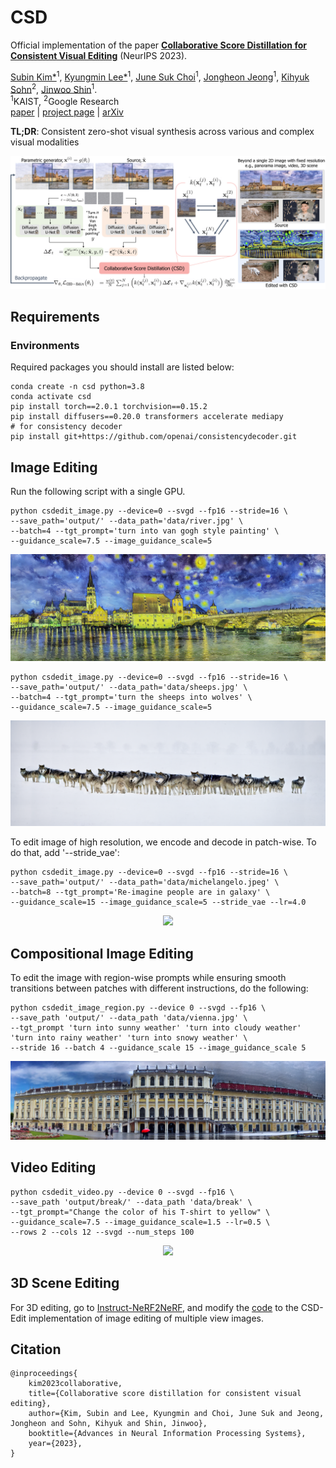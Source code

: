 # CSD
Official implementation of the paper **[Collaborative Score Distillation for Consistent Visual Editing](https://subin-kim-cv.github.io/CSD/)** (NeurIPS 2023).

[Subin Kim*](https://subin-kim-cv.github.io/)<sup>1</sup>, 
[Kyungmin Lee*](https://kyungmnlee.github.io/)<sup>1</sup>, 
[June Suk Choi](https://github.com/choi403)<sup>1</sup>, 
[Jongheon Jeong](https://jh-jeong.github.io/)<sup>1</sup>,
[Kihyuk Sohn](https://sites.google.com/site/kihyuksml)<sup>2</sup>,
[Jinwoo Shin](https://alinlab.kaist.ac.kr/shin.html)<sup>1</sup>.  
<sup>1</sup>KAIST, <sup>2</sup>Google Research  
[paper](https://subin-kim-cv.github.io/CSD/resources/kim2023csd.pdf) | [project page](https://subin-kim-cv.github.io/CSD/)
| [arXiv](https://arxiv.org/abs/2307.04787)

**TL;DR**: Consistent zero-shot visual synthesis across various and complex visual modalities

<p align="center">
    <img src=assets/concept_figure.png>
</p>

## Requirements
### Environments
Required packages you should install are listed below:
```
conda create -n csd python=3.8
conda activate csd
pip install torch==2.0.1 torchvision==0.15.2
pip install diffusers==0.20.0 transformers accelerate mediapy
# for consistency decoder
pip install git+https://github.com/openai/consistencydecoder.git
```

## Image Editing 
Run the following script with a single GPU.
```
python csdedit_image.py --device=0 --svgd --fp16 --stride=16 \
--save_path='output/' --data_path='data/river.jpg' \
--batch=4 --tgt_prompt='turn into van gogh style painting' \
--guidance_scale=7.5 --image_guidance_scale=5
```
<p align="center">
    <img src=assets/river_vangogh.png>
</p>

```
python csdedit_image.py --device=0 --svgd --fp16 --stride=16 \
--save_path='output/' --data_path='data/sheeps.jpg' \
--batch=4 --tgt_prompt='turn the sheeps into wolves' \
--guidance_scale=7.5 --image_guidance_scale=5 
```
<p align="center">
    <img src=assets/sheep_wolves.png>
</p>

To edit image of high resolution, we encode and decode in patch-wise. To do that, add '--stride_vae': 

```
python csdedit_image.py --device=0 --svgd --fp16 --stride=16 \
--save_path='output/' --data_path='data/michelangelo.jpeg' \
--batch=8 --tgt_prompt='Re-imagine people are in galaxy' \
--guidance_scale=15 --image_guidance_scale=5 --stride_vae --lr=4.0
```
<p align="center">
    <img src=assets/michelangelo_galaxy.png>
</p>

## Compositional Image Editing
To edit the image with region-wise prompts while ensuring smooth transitions between patches with different instructions, do the following:
```
python csdedit_image_region.py --device 0 --svgd --fp16 \
--save_path 'output/' --data_path 'data/vienna.jpg' \
--tgt_prompt 'turn into sunny weather' 'turn into cloudy weather' 'turn into rainy weather' 'turn into snowy weather' \
--stride 16 --batch 4 --guidance_scale 15 --image_guidance_scale 5
```
<p align="center">
    <img src=assets/region_vienna.png>
</p>


## Video Editing
```
python csdedit_video.py --device 0 --svgd --fp16 \
--save_path 'output/break/' --data_path 'data/break' \
--tgt_prompt="Change the color of his T-shirt to yellow" \
--guidance_scale=7.5 --image_guidance_scale=1.5 --lr=0.5 \
--rows 2 --cols 12 --svgd --num_steps 100 
```
<p align="center">
    <img src=assets/break/outputs.gif width="500"> 
</p>


## 3D Scene Editing
For 3D editing, go to [Instruct-NeRF2NeRF](https://github.com/ayaanzhaque/instruct-nerf2nerf), and modify the [code](https://github.com/ayaanzhaque/instruct-nerf2nerf/blob/8bc8bf9c0f523394d4dabea8c3f7b37f412c5aa9/in2n/in2n_pipeline.py#L161) to the CSD-Edit implementation of image editing of multiple view images.


## Citation
```
@inproceedings{
    kim2023collaborative,
    title={Collaborative score distillation for consistent visual editing},
    author={Kim, Subin and Lee, Kyungmin and Choi, June Suk and Jeong, Jongheon and Sohn, Kihyuk and Shin, Jinwoo},
    booktitle={Advances in Neural Information Processing Systems},
    year={2023},
}
```
